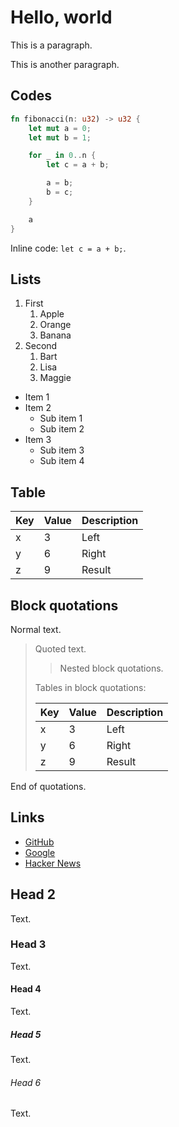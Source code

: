 # Hello, world

This is a paragraph.

This is another paragraph.

## Codes

```rust
fn fibonacci(n: u32) -> u32 {
    let mut a = 0;
    let mut b = 1;

    for _ in 0..n {
        let c = a + b;

        a = b;
        b = c;
    }

    a
}
```

Inline code: `let c = a + b;`.

## Lists

1. First
   1. Apple
   2. Orange
   3. Banana
2. Second
   1. Bart
   2. Lisa
   3. Maggie

- Item 1
- Item 2
  - Sub item 1
  - Sub item 2
- Item 3
  - Sub item 3
  - Sub item 4

## Table

| Key | Value | Description |
| --- | ----- | ----------- |
| x   | 3     | Left        |
| y   | 6     | Right       |
| z   | 9     | Result      |

## Block quotations

Normal text.

> Quoted text.
>
> > Nested block quotations.
>
> Tables in block quotations:
>
> | Key | Value | Description |
> | --- | ----- | ----------- |
> | x   | 3     | Left        |
> | y   | 6     | Right       |
> | z   | 9     | Result      |

End of quotations.

## Links

- [GitHub](https://github.com/)
- [Google](https://google.com/)
- [Hacker News](https://news.ycombinator.com/)

## Head 2

Text.

### Head 3

Text.

#### Head 4

Text.

##### Head 5

Text.

###### Head 6

Text.
